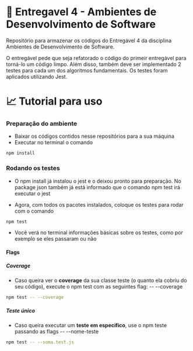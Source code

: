 # 📝 Entregavel 4 - Ambientes de Desenvolvimento de Software

Repositório para armazenar os códigos do Entregável 4 da disciplina Ambientes de Desenvolvimento de Software.

O entregável pede que seja  refatorado o código do primeir entregável para torná-lo um código limpo. Além disso, também deve ser implementado 2 testes para cada um dos algoritmos fundamentais. Os testes foram aplicados utilizando Jest.

# 📈 Tutorial para uso

### Preparação do ambiente

- Baixar os códigos contidos nesse repositórios para a sua máquina
- Executar no terminal o comando

```Bash
npm install
```

### Rodando os testes

- O npm install já instalou o jest e o deixou pronto para preparação. No package json também já está informado que o comando npm test irá executar o jest

- Agora, com todos os pacotes instalados, coloque os testes para rodar com o comando

```Bash
npm test
```

- Você verá no terminal informações básicas sobre os testes, como por exemplo se eles passaram ou não

#### Flags
##### Coverage
- Caso queira ver o **coverage** da sua classe teste (o quanto ela cobriu do seu código), execute o npm test com as seguintes flag: -- --coverage

```Bash
npm test -- --coverage
```

##### Teste único
- Caso queira executar um **teste em específico**, use o npm teste passando as flags -- --nome-teste

```Bash
npm test -- --soma.test.js
```
